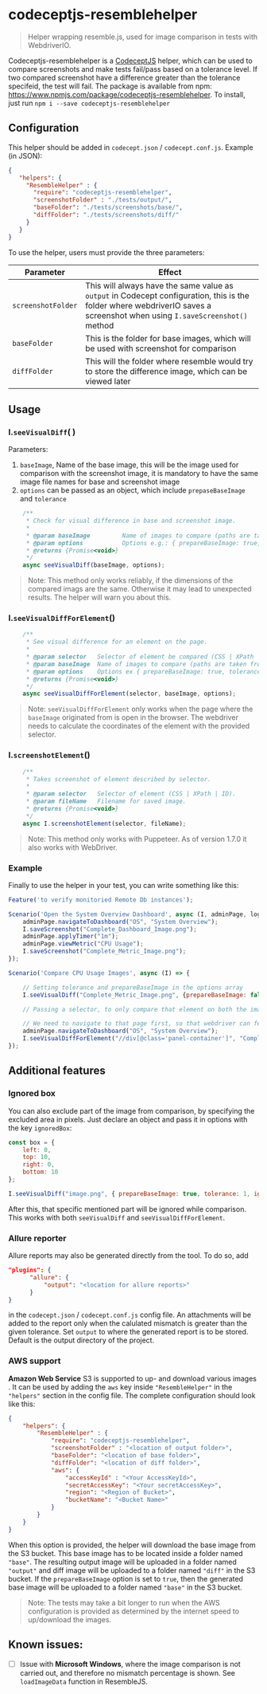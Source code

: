 # codeceptjs-resemblehelper

>Helper wrapping resemble.js, used for image comparison in tests with WebdriverIO.

Codeceptjs-resemblehelper is a [CodeceptJS](https://codecept.io/) helper, which can be used to compare screenshots and make tests fail/pass based on a tolerance level. If two compared screenshot have a difference greater than the tolerance specifeid, the test will fail. The package is available from npm: https://www.npmjs.com/package/codeceptjs-resemblehelper. To install, just run `npm i --save codeceptjs-resemblehelper`

## Configuration

This helper should be added in `codecept.json` / `codecept.conf.js`. Example (in JSON):

```json
{
   "helpers": {
     "ResembleHelper" : {
       "require": "codeceptjs-resemblehelper",
       "screenshotFolder" : "./tests/output/",
       "baseFolder": "./tests/screenshots/base/",
       "diffFolder": "./tests/screenshots/diff/"
     }
   }
}
```
To use the helper, users must provide the three parameters:

| Parameter          | Effect                                                                                                                                                                   |
| ------------------ | ------------------------------------------------------------------------------------------------------------------------------------------------------------------------ |
| `screenshotFolder` | This will always have the same value as `output` in Codecept configuration, this is the folder where webdriverIO saves a screenshot when using `I.saveScreenshot()` method |
| `baseFolder` | This is the folder for base images, which will be used with screenshot for comparison |
| `diffFolder` | This will the folder where resemble would try to store the difference image, which can be viewed later |

## Usage

### I.**`seeVisualDiff`**( )

Parameters:  
1. `baseImage`, Name of the base image, this will be the image used for comparison with the screenshot image, it is mandatory to have the same image file names for base and screenshot image
2. `options` can be passed as an object, which include `prepaseBaseImage` and `tolerance`

```js
    /**
     * Check for visual difference in base and screenshot image.
     * 
     * @param baseImage         Name of images to compare (paths are taken from config). There needs to be a file with the name @param baseImage in both paths.
     * @param options           Options e.g.: { prepareBaseImage: true, tolerance: 5 } along with ResembleJS options, read more here: https://github.com/rsmbl/Resemble.js.
     * @returns {Promise<void>}
     */
    async seeVisualDiff(baseImage, options);
```

>Note: This method only works reliably, if the dimensions of the compared imags are the same. Otherwise it may lead to unexpected results. The helper will warn you about this.

### I.**`seeVisualDiffForElement`**()

```js
    /**
     * See visual difference for an element on the page.
     *
     * @param selector   Selector of element be compared (CSS | XPath | ID).
     * @param baseImage  Name of images to compare (paths are taken from config). There needs to be a file with the name @param baseImage in both paths.
     * @param options    Options ex { prepareBaseImage: true, tolerance: 5 } along with ResembleJS options, read more here: https://github.com/rsmbl/Resemble.js.
     * @returns {Promise<void>}
     */
    async seeVisualDiffForElement(selector, baseImage, options);
```

> Note: `seeVisualDiffForElement` only works when the page where the `baseImage` originated from is open in the browser. The webdriver needs to calculate the coordinates of the element with the provided selector.  

### I.**`screenshotElement`**()

```js
    /**
     * Takes screenshot of element described by selector.
     *
     * @param selector   Selector of element (CSS | XPath | ID).
     * @param fileName   Filename for saved image.
     * @returns {Promise<void>}
     */
    async I.screenshotElement(selector, fileName);
```

>Note: This method only works with Puppeteer. As of version 1.7.0 it also works with WebDriver.  

### Example

Finally to use the helper in your test, you can write something like this:

```js
Feature('to verify monitoried Remote Db instances');

Scenario('Open the System Overview Dashboard', async (I, adminPage, loginPage) => {
    adminPage.navigateToDashboard("OS", "System Overview");
    I.saveScreenshot("Complete_Dashboard_Image.png");
    adminPage.applyTimer("1m");
    adminPage.viewMetric("CPU Usage");
    I.saveScreenshot("Complete_Metric_Image.png");
});

Scenario('Compare CPU Usage Images', async (I) => {

    // Setting tolerance and prepareBaseImage in the options array
    I.seeVisualDiff("Complete_Metric_Image.png", {prepareBaseImage: false, tolerance: 5});

    // Passing a selector, to only compare that element on both the images now

    // We need to navigate to that page first, so that webdriver can fetch coordinates for the selector
    adminPage.navigateToDashboard("OS", "System Overview");
    I.seeVisualDiffForElement("//div[@class='panel-container']", "Complete_Dashboard_Image.png", {prepareBaseImage: false, tolerance: 3});
});
```

## Additional features

### Ignored box

You can also exclude part of the image from comparison, by specifying the excluded area in pixels. Just declare an object and pass it in options with the key `ignoredBox`:

```js
const box = {
    left: 0,
    top: 10,
    right: 0,
    bottom: 10
};

I.seeVisualDiff("image.png", { prepareBaseImage: true, tolerance: 1, ignoredBox: box });
```

After this, that specific mentioned part will be ignored while comparison.
This works with both `seeVisualDiff` and `seeVisualDiffForElement`.

### Allure reporter

Allure reports may also be generated directly from the tool. To do so, add

```json
"plugins": {
	  "allure": {
          "output": "<location for allure reports>"
      }
}
```

in the `codecept.json` / `codecept.conf.js` config file. An attachments will be added to the report only when the calulated mismatch is greater than the given tolerance. Set `output` to where the generated report is to be stored. Default is the output directory of the project.

### AWS support

**Amazon Web Service** S3 is supported to up- and download various images . It can be used by adding the `aws` key inside `"ResembleHelper"` in the `"helpers"` section in the config file. The complete  configuration should look like this:    

```json
{
    "helpers": {
        "ResembleHelper" : {
            "require": "codeceptjs-resemblehelper",
            "screenshotFolder" : "<location of output folder>",
            "baseFolder": "<location of base folder>",
            "diffFolder": "<location of diff folder>",
            "aws": {
                "accessKeyId" : "<Your AccessKeyId>",
                "secretAccessKey": "<Your secretAccessKey>",
                "region": "<Region of Bucket>",
                "bucketName": "<Bucket Name>"
            }
        }
    }
}

```

When this option is provided, the helper will download the base image from the S3 bucket. This base image has to be located inside a folder named `"base"`. The resulting output image will be uploaded in a folder named `"output"` and diff image will be uploaded to a folder named `"diff"` in the S3 bucket.
If the `prepareBaseImage` option is set to `true`, then the generated base image will be uploaded to a folder named `"base"` in the S3 bucket.

>Note: The tests may take a bit longer to run when the AWS configuration is provided as determined by the internet speed to up/download the images.

## Known issues:

- [ ] Issue with **Microsoft Windows**, where the image comparison is not carried out, and therefore no mismatch percentage is shown. See `loadImageData` function in ResembleJS.